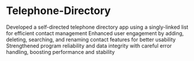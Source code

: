 # Telephone-Directory

Developed a self-directed telephone directory app using a singly-linked list for efficient contact management
Enhanced user engagement by adding, deleting, searching, and renaming contact features for better usability
Strengthened program reliability and data integrity with careful error handling, boosting performance and stability
